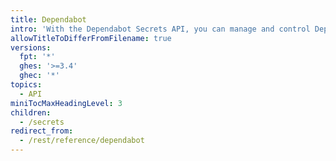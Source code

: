 ```yaml
---
title: Dependabot
intro: 'With the Dependabot Secrets API, you can manage and control Dependabot secrets for an organization or repository.'
allowTitleToDifferFromFilename: true
versions:
  fpt: '*'
  ghes: '>=3.4'
  ghec: '*'
topics:
  - API
miniTocMaxHeadingLevel: 3
children:
  - /secrets
redirect_from:
  - /rest/reference/dependabot
---
```

